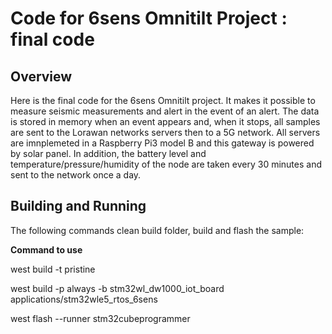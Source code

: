 # Code for 6sens Omnitilt Project : final code

## Overview
Here is the final code for the 6sens Omnitilt project. It makes it possible to measure seismic measurements and alert in the event of an alert. The data is stored in memory when an event appears and, when it stops, all samples are sent to the Lorawan networks servers then to a 5G network. All servers are imnplemeted in a Raspberry Pi3 model B and this gateway is powered by solar panel. In addition, the battery level and temperature/pressure/humidity of the node are taken every 30 minutes and sent to the network once a day.

## Building and Running
The following commands clean build folder, build and flash the sample:

**Command to use**

west build -t pristine

west build -p always -b stm32wl_dw1000_iot_board applications/stm32wle5_rtos_6sens

west flash --runner stm32cubeprogrammer